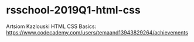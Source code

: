 # rsschool-2019Q1-html-css

Artsiom Kazlouski
HTML CSS Basics: https://www.codecademy.com/users/temaand13943829264/achievements


